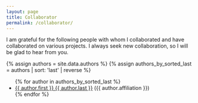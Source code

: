 ```yaml
---
layout: page
title: Collaborator
permalink: /collaborator/
---
```


<p>I am grateful for the following people with whom I collaborated and have collaborated on various projects.  I always seek new collaboration, so I will be glad to hear from you.</p>

{% assign authors = site.data.authors %}
{% assign authors_by_sorted_last = authors | sort: 'last' | reverse %}
<ul>
{% for author in authors_by_sorted_last %}
      <li><a href="{{ author.website }}">{{ author.first }} {{ author.last }}</a> ({{ author.affiliation }})</li>
{% endfor %}
</ul>
